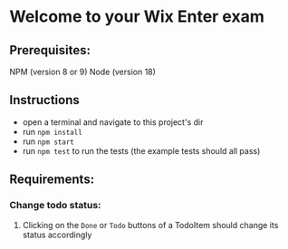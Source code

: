 # Welcome to your Wix Enter exam

## Prerequisites:
NPM (version 8 or 9)
Node (version 18)

## Instructions
- open a terminal and navigate to this project's dir
- run `npm install`
- run `npm start`
- run `npm test` to run the tests (the example tests should all pass)

## Requirements:
### Change todo status:

1. Clicking on the `Done` or `Todo` buttons of a TodoItem should change its status accordingly
